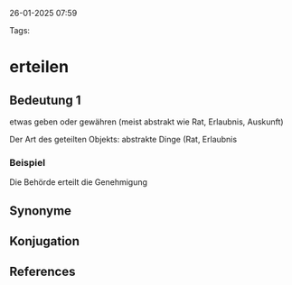 
26-01-2025 07:59


Tags:

# erteilen


## Bedeutung 1

etwas geben oder gewähren (meist abstrakt wie Rat, Erlaubnis, Auskunft)

Der Art des geteilten Objekts: abstrakte Dinge (Rat, Erlaubnis
### Beispiel

Die Behörde erteilt die Genehmigung

## Synonyme


## Konjugation


## References
